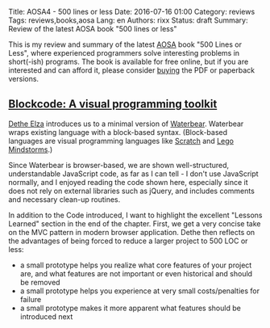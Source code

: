 Title: AOSA4 - 500 lines or less
Date:   2016-07-16 01:00
Category: reviews
Tags: reviews,books,aosa
Lang: en
Authors: rixx
Status: draft
Summary: Review of the latest AOSA book "500 lines or less"

This is my review and summary of the latest [AOSA](http://aosabook.org/en/index.html) book "500 Lines or Less", where
experienced programmers solve interesting problems in short(-ish) programs. The book is available for free online, but
if you are interested and can afford it, please consider [buying](http://aosabook.org/en/buy.html#fh) the PDF or
paperback versions.

## [Blockcode: A visual programming toolkit](http://aosabook.org/en/500L/blockcode-a-visual-programming-toolkit.html)

[Dethe Elza](https://twitter.com/dethe) introduces us to a minimal version of [Waterbear](http://waterbearlang.com/).
Waterbear wraps existing language with a block-based syntax. (Block-based languages are visual programming languages
like [Scratch](http://aosabook.org/en/500L/blockcode-a-visual-programming-toolkit.html) and [Lego
Mindstorms](http://aosabook.org/en/500L/blockcode-a-visual-programming-toolkit.html).)

Since Waterbear is browser-based, we are shown well-structured, understandable JavaScript code, as far as I can tell - I
don't use JavaScript normally, and I enjoyed reading the code shown here, especially since it does not rely on
external libraries such as jQuery, and includes comments and necessary clean-up routines.

In addition to the Code introduced, I want to highlight the excellent "Lessons Learned" section in the end of the
chapter. First, we get a very concise take on the MVC pattern in modern browser application. Dethe then reflects on the
advantages of being forced to reduce a larger project to 500 LOC or less:

 - a small prototype helps you realize what core features of your project are, and what features are not important or
   even historical and should be removed
 - a small prototype helps you experience at very small costs/penalties for failure
 - a small prototype makes it more apparent what features should be introduced next

